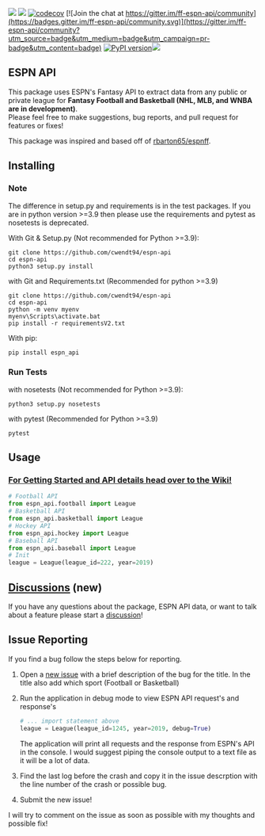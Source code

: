 ![](https://github.com/cwendt94/espn-api/workflows/Espn%20API/badge.svg)
![](https://github.com/cwendt94/espn-api/workflows/Espn%20API%20Integration%20Test/badge.svg) [![codecov](https://codecov.io/gh/cwendt94/espn-api/branch/master/graphs/badge.svg)](https://codecov.io/gh/cwendt94/espn-api) [![Join the chat at https://gitter.im/ff-espn-api/community](https://badges.gitter.im/ff-espn-api/community.svg)](https://gitter.im/ff-espn-api/community?utm_source=badge&utm_medium=badge&utm_campaign=pr-badge&utm_content=badge) [![PyPI version](https://badge.fury.io/py/espn-api.svg)](https://badge.fury.io/py/espn-api)<a target="_blank" href="https://www.python.org/downloads/" title="Python version"><img src="https://img.shields.io/badge/python-%3E=_3.8-teal.svg"></a>


## ESPN API
This package uses ESPN's Fantasy API to extract data from any public or private league for **Fantasy Football and Basketball (NHL, MLB, and WNBA are in development)**.  
Please feel free to make suggestions, bug reports, and pull request for features or fixes!

This package was inspired and based off of [rbarton65/espnff](https://github.com/rbarton65/espnff).

## Installing
### Note
The difference in setup.py and requirements is in the test packages. If you are in python version >=3.9 then please use the requirements and pytest as nosetests is deprecated.

With Git & Setup.py (Not recommended for Python >=3.9):
```
git clone https://github.com/cwendt94/espn-api
cd espn-api
python3 setup.py install
```

with Git and Requirements.txt (Recommended for python >=3.9)
```
git clone https://github.com/cwendt94/espn-api
cd espn-api
python -m venv myenv
myenv\Scripts\activate.bat
pip install -r requirementsV2.txt
```

With pip:
```
pip install espn_api
```


### Run Tests
with nosetests (Not recommended for Python >=3.9):
```
python3 setup.py nosetests
```

with pytest (Recommended for Python >=3.9)
```
pytest
```




## Usage
### [For Getting Started and API details head over to the Wiki!](https://github.com/cwendt94/espn-api/wiki)
```python
# Football API
from espn_api.football import League
# Basketball API
from espn_api.basketball import League
# Hockey API
from espn_api.hockey import League
# Baseball API
from espn_api.baseball import League
# Init
league = League(league_id=222, year=2019)
```


## [Discussions](https://github.com/cwendt94/espn-api/discussions) (new)
If you have any questions about the package, ESPN API data, or want to talk about a feature please start a [discussion](https://github.com/cwendt94/espn-api/discussions)! 


## Issue Reporting
If you find a bug follow the steps below for reporting.

1. Open a [new issue](https://github.com/cwendt94/espn-api/issues) with a brief description of the bug for the title. In the title also add which sport (Football or Basketball)

2. Run the application in debug mode to view ESPN API request's and response's
    ```python
    # ... import statement above
    league = League(league_id=1245, year=2019, debug=True)
    ```
    The application will print all requests and the response from ESPN's API in the console. I would suggest piping the console output to a text file as it will be a lot of data.

3. Find the last log before the crash and copy it in the issue descrption with the line number of the crash or possible bug.

4. Submit the new issue!

I will try to comment on the issue as soon as possible with my thoughts and possible fix!
